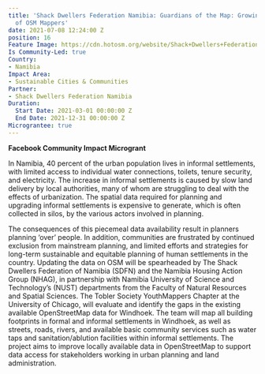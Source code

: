```yaml
---
title: 'Shack Dwellers Federation Namibia: Guardians of the Map: Growing a community
  of OSM Mappers'
date: 2021-07-08 12:24:00 Z
position: 16
Feature Image: https://cdn.hotosm.org/website/Shack+Dwellers+Federation+Namibia.png
Is Community-Led: true
Country:
- Namibia
Impact Area:
- Sustainable Cities & Communities
Partner:
- Shack Dwellers Federation Namibia
Duration:
  Start Date: 2021-03-01 00:00:00 Z
  End Date: 2021-12-31 00:00:00 Z
Micrograntee: true
---
```


**Facebook Community Impact Microgrant**

In Namibia, 40 percent of the urban population lives in informal settlements, with limited access to individual water connections, toilets, tenure security, and electricity. The increase in informal settlements is caused by slow land delivery by local authorities, many of whom are struggling to deal with the effects of urbanization. The spatial data required for planning and upgrading informal settlements is expensive to generate, which is often collected in silos, by the various actors involved in planning.

The consequences of this piecemeal data availability result in planners planning ‘over’ people. In addition, communities are frustrated by continued exclusion from mainstream planning, and limited efforts and strategies for long-term sustainable and equitable planning of human settlements in the country. Updating the data on OSM will be spearheaded by The Shack Dwellers Federation of Namibia (SDFN) and the Namibia Housing Action Group (NHAG), in partnership with Namibia University of Science and Technology’s (NUST) departments from the Faculty of Natural Resources and Spatial Sciences. The Tobler Society YouthMappers Chapter at the University of Chicago, will evaluate and identify the gaps in the existing available OpenStreetMap data for Windhoek. The team will map all building footprints in formal and informal settlements in Windhoek, as well as streets, roads, rivers, and available basic community services such as water taps and sanitation/ablution facilities within informal settlements. The project aims to improve locally available data in OpenStreetMap to support data access for stakeholders working in urban planning and land administration.
